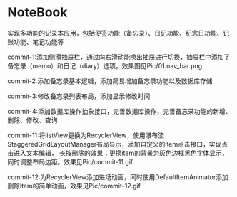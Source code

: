 # NoteBook
实现多功能的记录本应用，包括便签功能（备忘录）、日记功能、纪念日功能、记账功能、笔记功能等

commit-1:添加侧滑抽屉栏，通过向右滑动能唤出抽屉进行切换，抽屉栏中添加了备忘录（memo）和日记（diary）选项，效果图见Pic/01.nav_bar.png

commit-2:添加备忘录基本逻辑，添加简易增加备忘录功能以及数据库存储

commit-3:修改备忘录列表布局，添加显示修改时间

commit-4:添加数据库操作抽象接口，完善数据库操作，完善备忘录功能的新增、删除、修改、查询

commit-11:将listView更换为RecyclerView，使用瀑布流StaggeredGridLayoutManager布局显示，添加自定义的item点击接口，实现点击进入文本编辑，
	长按删除的效果；更换item的背景为灰色边框黑色字体显示，同时调整布局边距。效果见Pic/commit-11.gif

commit-12:为RecyclerView添加进场动画，同时使用DefaultItemAnimator添加删除item的简单动画，效果见Pic/commit-12.gif
